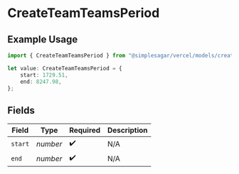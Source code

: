 # CreateTeamTeamsPeriod

## Example Usage

```typescript
import { CreateTeamTeamsPeriod } from "@simplesagar/vercel/models/createteamop.js";

let value: CreateTeamTeamsPeriod = {
    start: 1729.51,
    end: 8247.98,
};
```

## Fields

| Field              | Type               | Required           | Description        |
| ------------------ | ------------------ | ------------------ | ------------------ |
| `start`            | *number*           | :heavy_check_mark: | N/A                |
| `end`              | *number*           | :heavy_check_mark: | N/A                |
